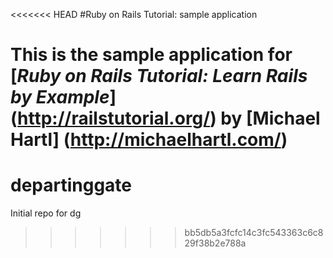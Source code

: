 <<<<<<< HEAD
#Ruby on Rails Tutorial: sample application

This is the sample application for [*Ruby on Rails Tutorial: Learn Rails by Example*] (http://railstutorial.org/) by [Michael Hartl] (http://michaelhartl.com/)
=======
departinggate
=============

Initial repo for dg
>>>>>>> bb5db5a3fcfc14c3fc543363c6c829f38b2e788a
